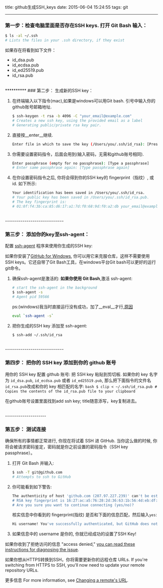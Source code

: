 title: github生成SSH_keys
date: 2015-06-04 15:24:55
tags: git

---

### 第一步：检查电脑里面是否存在SSH keys. 打开 Git Bash 输入：

``` bash
$ ls -al ~/.ssh
# Lists the files in your .ssh directory, if they exist
```
如果存在将看到如下文件：
- id_dsa.pub
- id_ecdsa.pub
- id_ed25519.pub
- id_rsa.pub
<br>
<!-- more -->
**********
### 第二步： 生成新的SSH key：

1. 在终端输入以下指令(mac),如果是windows可以用Git bash. 引号中输入你的github账号邮箱地址.
	``` bash
	$ ssh-keygen -t rsa -b 4096 -C "your_email@example.com"
	# Creates a new ssh key, using the provided email as a label
	# Generating public/private rsa key pair.
	```

2. 直接按__enter__继续.
	``` bash
	Enter file in which to save the key (/Users/you/.ssh/id_rsa): [Press enter]
	```

3. 你需要设置密码指令，后面会用到(输入密码，无需和github账号相同).
	``` bash
	Enter passphrase (empty for no passphrase): [Type a passphrase]
	# Enter same passphrase again: [Type passphrase again]
	```

4. 在你设置密码指令之后, 你将会得到你的SSH key的 fingerprint（指纹）, 或 id. 如下所示:
	``` bash
	Your identification has been saved in /Users/you/.ssh/id_rsa.
	# Your public key has been saved in /Users/you/.ssh/id_rsa.pub.
	# The key fingerprint is:
	# 01:0f:f4:3b:ca:85:d6:17:a1:7d:f0:68:9d:f0:a2:db your_email@example.com	
	```

<br>
------------------------------

### 第三步： 添加你的key至ssh-agent：
配置 [ssh-agent](https://en.wikipedia.org/wiki/Ssh-agent) 程序来使用你生成的SSH key:

如果你安装了[GitHub for Windows](https://windows.github.com/), 你可以用它来克服仓库，这样不需要使用SSH keys。它还自带了Git Bash工具，在windows平台Git bash可以更好的运行git命令。

1. 确保ssh-agent是激活的:
	__如果你使用 Git Bash__,激活 ssh-agent:
	``` bash
	# start the ssh-agent in the background
	$ ssh-agent -s
	# Agent pid 59566
	```
	ps:(windows)我当时直接运行没有成功，加了__eval__才行,[原因](http://stackoverflow.com/questions/17846529/could-not-open-a-connection-to-your-authentication-agent/4086756#4086756)
	``` bash
	eval `ssh-agent -s`
	```

2. 把你生成的SSH key 添加至 ssh-agent:	
	``` bash
	$ ssh-add ~/.ssh/id_rsa
	```



<br>
------------------------------

### 第四步： 把你的 SSH key 添加到你的 github 账号
用你的 SSH key 配置 github 账号:
把 SSH key 粘贴到剪切板. 如果你的 key 名字为 `id_dsa.pub`, `id_ecdsa.pub` 或者 `id_ed25519.pub`, 那么把下面指令的文件名`id_rsa.pub`改成和你的 key 相匹配的名字:	``` bash
	$ clip < ~/.ssh/id_rsa.pub
	# Copies the contents of the id_rsa.pub file to your clipboard
	```

在github账号设置里面找到add ssh key; title随意添写，key复制进去。

<br>
---------------------

### 第五步： 测试连接

确保所有的事情都正常进行, 你现在将试着 SSH 进 GitHub. 当你这么做的时候, 你将会被请求密码鉴定，密码就是你之前设置的密码指令（SSH key passphrase）。

1. 打开 Git Bash 并输入:
	``` bash
	$ ssh -T git@github.com
	# Attempts to ssh to GitHub
	```

2. 你可能看到如下警告:
	``` bash
	The authenticity of host 'github.com (207.97.227.239)' can't be established.
	# RSA key fingerprint is 16:27:ac:a5:76:28:2d:36:63:1b:56:4d:eb:df:a6:48.
	# Are you sure you want to continue connecting (yes/no)?
	```
	核实信息中你看到的 fingerprint(指纹) 是否和下面的信息匹配，然后输入`yes`:
	``` bash
	Hi username! You've successfully authenticated, but GitHub does not provide shell access.
	```

3. 如果信息中的 username 是你的, 你就已经成功的设置了SSH Key!

如果你收到了拒绝访问的信息 "access denied," [you can read these instructions for diagnosing the issue](https://help.github.com/articles/error-permission-denied-publickey/).

如果你想从HTTPS转换到SSH，你将需要更新你的远程仓库 URLs.
If you're switching from HTTPS to SSH, you'll now need to update your remote repository URLs. 

更多信息
For more information, see [Changing a remote's URL](https://help.github.com/articles/changing-a-remote-s-url/).